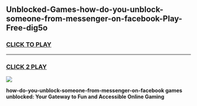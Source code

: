 
## Unblocked-Games-how-do-you-unblock-someone-from-messenger-on-facebook-Play-Free-dig5o
<h3>
<a href="https://premium76.site?title=how-do-you-unblock-someone-from-messenger-on-facebook&ref=23A">CLICK TO PLAY</a></h3>
<hr>

<h3>
<a href="https://premium76.site?title=how-do-you-unblock-someone-from-messenger-on-facebook&ref=23A">CLICK 2 PLAY</a>
  
</h3>

<a href="https://premium76.site?title=how-do-you-unblock-someone-from-messenger-on-facebook&ref=23A"><img src="https://clearcache.store/games.png"></a>


**how-do-you-unblock-someone-from-messenger-on-facebook games unblocked: Your Gateway to Fun and Accessible Online Gaming**
